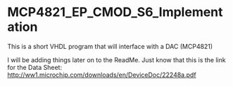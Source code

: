 # MCP4821_EP_CMOD_S6_Implementation
This is a short VHDL program that will interface with a DAC (MCP4821)

I will be adding things later on to the ReadMe. Just know that this is the link for the Data Sheet:
http://ww1.microchip.com/downloads/en/DeviceDoc/22248a.pdf
